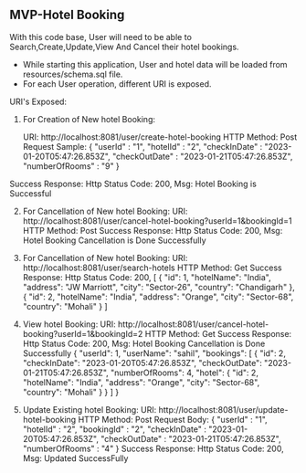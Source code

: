 ## MVP-Hotel Booking

With this code base, User will need to be able to Search,Create,Update,View And Cancel their hotel bookings.

- While starting this application, User and hotel data will be loaded from resources/schema.sql file.
- For each User operation, different URI is exposed.
  
URI's Exposed:

1. For Creation of New hotel Booking:

   URI: http://localhost:8081/user/create-hotel-booking
   HTTP Method: Post
   Request Sample:
   {
	"userId" : "1",
	"hotelId" : "2",
	"checkInDate" : "2023-01-20T05:47:26.853Z",
	"checkOutDate" : "2023-01-21T05:47:26.853Z",
	"numberOfRooms" : "9"
  }
  
  Success Response: 
  Http Status Code: 200, Msg: Hotel Booking is Successful

2. For Cancellation of New hotel Booking:
   URI: http://localhost:8081/user/cancel-hotel-booking?userId=1&bookingId=1
   HTTP Method: Post
   Success Response: 
    Http Status Code: 200, Msg: Hotel Booking Cancellation is Done Successfully

3. For Cancellation of New hotel Booking:
    URI: http://localhost:8081/user/search-hotels
   HTTP Method: Get
   Success Response: 
    Http Status Code: 200, 
    [
    {
        "id": 1,
        "hotelName": "India",
        "address": "JW Marriott",
        "city": "Sector-26",
        "country": "Chandigarh"
    },
    {
        "id": 2,
        "hotelName": "India",
        "address": "Orange",
        "city": "Sector-68",
        "country": "Mohali"
    }
]
4. View hotel Booking:
   URI: http://localhost:8081/user/cancel-hotel-booking?userId=1&bookingId=2
   HTTP Method: Get
   Success Response: 
    Http Status Code: 200, Msg: Hotel Booking Cancellation is Done Successfully
   {
    "userId": 1,
    "userName": "sahil",
    "bookings": [
        {
            "id": 2,
            "checkInDate": "2023-01-20T05:47:26.853Z",
            "checkOutDate": "2023-01-21T05:47:26.853Z",
            "numberOfRooms": 4,
            "hotel": {
                "id": 2,
                "hotelName": "India",
                "address": "Orange",
                "city": "Sector-68",
                "country": "Mohali"
            }
        }
    ]
}

5. Update Existing hotel Booking:
   URI: http://localhost:8081/user/update-hotel-booking
   HTTP Method: Post
   Request Body:
   {
	"userId" : "1",
	"hotelId" : "2",
    "bookingId" : "2",
	"checkInDate" : "2023-01-20T05:47:26.853Z",
	"checkOutDate" : "2023-01-21T05:47:26.853Z",
	"numberOfRooms" : "4"
  }
   Success Response: 
    Http Status Code: 200, Msg: Updated SuccessFully
